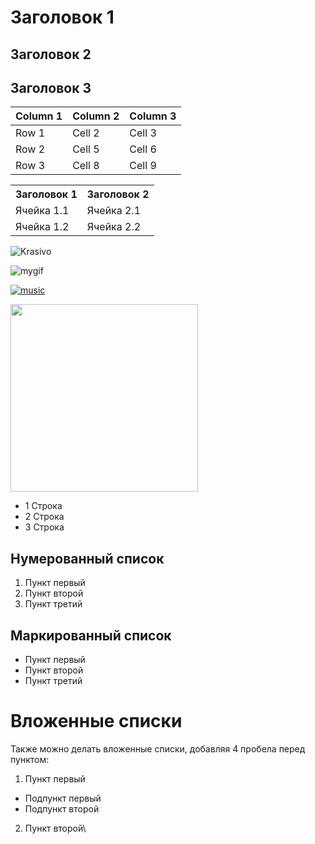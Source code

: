 # Заголовок 1
## Заголовок 2
## Заголовок 3

| Column 1 | Column 2 | Column 3 |
|----------|----------|----------|
| Row 1 | Cell 2 | Cell 3 |
| Row 2 | Cell 5 | Cell 6 |
| Row 3 | Cell 8 | Cell 9 |

<table>
<tr>
<th>Заголовок 1</th>
<th>Заголовок 2</th>
</tr>
<tr>
<td>Ячейка 1.1</td>
<td>Ячейка 2.1</td>
</tr>
<tr>
<td>Ячейка 1.2</td>
<td>Ячейка 2.2</td>
</tr>
</table>

![Krasivo](https://moon.kz/upload/iblock/61a/5vpg05ysvar35qf8ssfw62l2ltujc100.jpg)

![mygif](https://media1.tenor.com/m/5BYK-WS0__gAAAAd/cool-fun.gif)

[![music](https://almaty.tv/news_photo/1638002982_news_b.webp)](https://youtu.be/K5DALXwOe0s?si=Np6KiCGQESoPaTxk)

<img src=https://moon.kz/upload/iblock/61a/5vpg05ysvar35qf8ssfw62l2ltujc100.jpg width=300>

- 1 Строка
- 2 Строка
- 3 Строка

## Нумерованный список
1. Пункт первый
2. Пункт второй
3. Пункт третий
## Маркированный список
- Пункт первый
- Пункт второй
- Пункт третий
# Вложенные списки
Также можно делать вложенные списки, добавляя 4 пробела перед пунктом:

1. Пункт первый
- Подпункт первый
- Подпункт второй
2. Пункт второй\